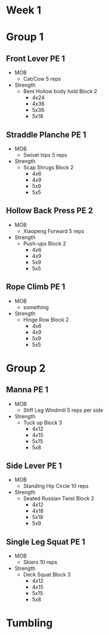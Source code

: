 Week 1
===

Group 1
===
Front Lever PE 1
---
- MOB
  - Cat/Cow 5 reps
- Strength
  - Bent Hollow body hold Block 2
    - 4x24
    - 4x36
    - 5x36
    - 5x18

Straddle Planche PE 1
---
- MOB
  - Swivel hips 5 reps
- Strength
  - Scap Shrugs Block 2
    - 4x6
    - 4x9
    - 5x9
    - 5x5
    
Hollow Back Press PE 2
---
- MOB
  - Xiaopeng Forward 5 reps
- Strength
  - Push-ups Block 2
    - 4x6
    - 4x9
    - 5x9
    - 5x5

Rope Climb PE 1
---
- MOB
  - something
- Strength
  - Hinge Row Block 2
    - 4x6
    - 4x9
    - 5x9
    - 5x5
   
Group 2
===
Manna PE 1
---
- MOB
  - Stiff Leg Windmill 5 reps per side
- Strength
  - Tuck up Block 3
    - 4x12
    - 4x15
    - 5x15
    - 5x8
       
Side Lever PE 1
---
- MOB
  - Standing Hip Circle 10 reps
- Strength
  - Seated Russian Twist Block 2
    - 4x12
    - 4x18
    - 5x18
    - 5x9

Single Leg Squat PE 1
---
- MOB
  - Skiers 10 reps
- Strength
  - Deck Squat Block 3
    - 4x12
    - 4x15
    - 5x15
    - 5x8
    
Tumbling 
===
